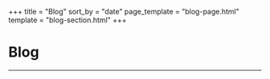 +++
title = "Blog"
sort_by = "date"
page_template = "blog-page.html"
template = "blog-section.html"
+++

# Blog
---